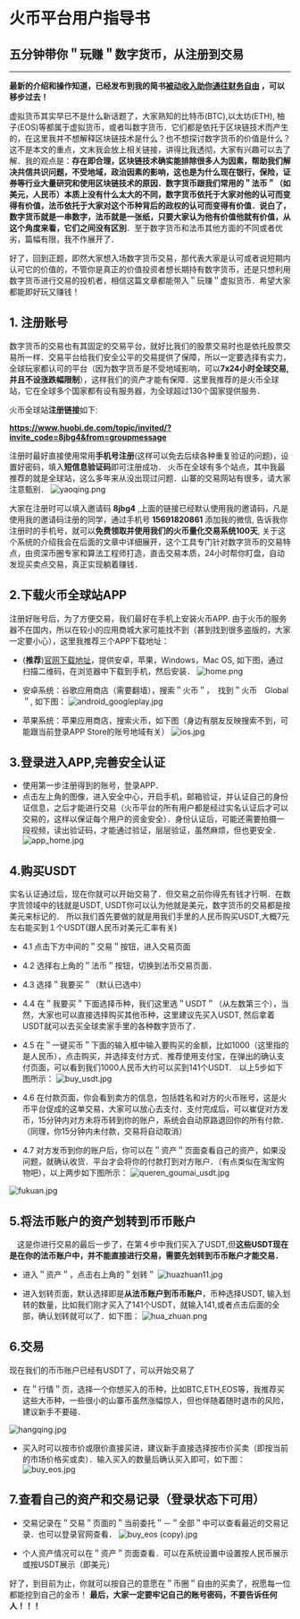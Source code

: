 # 火币平台用户指导书
## 五分钟带你＂玩赚＂数字货币，从注册到交易
----
**最新的介绍和操作知道，已经发布到我的简书[被动收入助你通往财务自由](https://www.jianshu.com/p/c4c4e3325a28) ，可以移步过去！**


虚拟货币其实早已不是什么新话题了，大家熟知的比特币(BTC),以太坊(ETH), 柚子(EOS)等都属于虚拟货币，或者叫数字货币．它们都是依托于区块链技术而产生的，在这里我并不想解释区块链技术是什么？也不想探讨数字货币的价值是什么？这不是本文的重点，文末我会放上相关链接，讲得比我透彻，大家有兴趣可以去了解．我的观点是：**存在即合理，区块链技术确实能排除很多人为因素，帮助我们解决共信共识问题，不受地域，政治因素的影响，这也是为什么现在银行，保险，证券等行业大量研究和使用区块链技术的原因．数字货币跟我们常用的＂法币＂（如美元，人民币）本质上没有什么太大的不同，数字货币依托于大家对他的认可而变得有价值，法币依托于大家对这个币种背后的政权的认可而变得有价值．说白了，数字货币就是一串数字，法币就是一张纸，只要大家认为他有价值他就有价值，从这个角度来看，它们之间没有区別**．至于数字货币和法币其他方面的不同或者优劣，篇幅有限，我不作展开了．

好了，回到正题，即然大家想入场数字货币交易，那代表大家是认可或者说短期内认可它的价值的，不管你是真正的价值投资者想长期持有数字货币，还是只想利用数字货币进行交易的投机者，相信这篇文章都能带入＂玩赚＂虚拟货币．希望大家都能即好玩又赚钱！

## 1. 注册账号
数字货币的交易也有其固定的交易平台，就好比我们的股票交易时也是依托股票交易所一样．交易平台给我们安全公平的交易提供了保障，所以一定要选择有实力，全球玩家都认可的平台（因为数字货币是不受地域影响，可以**7x24小时全球交易,并且不设涨跌幅限制**），这样我们的资产才能有保障．这里我推荐的是火币全球站，它在全球多个国家都有设有服务器，为全球超过130个国家提供服务．

火币全球站**注册链接**如下:

**https://www.huobi.de.com/topic/invited/?invite_code=8jbg4&from=groupmessage**

注册时最好直接使用常用**手机号注册**(这样可以免去后续各种重复验证的问题)，设置好密码，填入**短信息验证码**即可注册成功．
火币在全球有多个站点，其中我最推荐的就是全球站，这么多年来从没出现过问题．山寨的交易网站有很多，请大家注意甄别．
![yaoqing.png](https://upload-images.jianshu.io/upload_images/579770-02f3c50771214895.png?imageMogr2/auto-orient/strip%7CimageView2/2/w/1240)

大家在注册时可以填入邀请码 **8jbg4** ,上面的链接已经默认使用我的邀请码，凡是使用我的邀请码注册的同学，通过手机号 **15691820861** 添加我的微信, 告诉我你注册时的手机号，就可以**免费领取并使用我们的火币量化交易系统100天**,  关于这个系统的介绍我会在后面的文章中详细展开，这个工具专门针对数字货币的交易特点，由资深币圈专家和算法工程师打造，直击交易本质，24小时帮你盯盘，自动发现买卖点交易，真正实现躺着赚钱．

## 2.下载火币全球站APP
注册好账号后，为了方便交易，我们最好在手机上安装火币APP. 由于火币的服务器不在国内，所以在较小的应用商城大家可能找不到（甚到找到很多盗版的，大家一定要小心），这里我推荐三个APP下载地址：

- (**推荐**)[官网下载地址](https://www.huobi.co/zh-cn/)，提供安卓，苹果，Windows，Mac OS, 如下图，通过扫描二维码，在浏览器中下载到手机，然后安装．
![home.png](https://upload-images.jianshu.io/upload_images/579770-65648c8544bd3839.png?imageMogr2/auto-orient/strip%7CimageView2/2/w/1240)


- 安卓系统：谷歌应用商店（需要翻墙），搜索＂火币＂，　找到＂火币　Global＂, 如下图：
![android_googleplay.jpg](https://upload-images.jianshu.io/upload_images/579770-a8328af892f92cb3.jpg?imageMogr2/auto-orient/strip%7CimageView2/2/w/1240)


- 苹果系统：苹果应用商店，搜索火币，如下图（身边有朋友反映搜索不到，可能跟当前登录APP Store的账号地域有关）
![ios.jpg](https://upload-images.jianshu.io/upload_images/579770-7423ff5c899871db.jpg?imageMogr2/auto-orient/strip%7CimageView2/2/w/1240)


## 3.登录进入APP,完善安全认证
- 使用第一步注册得到的账号，登录APP．
- 点击左上角的图像，进入安全中心，开启手机，邮箱验证，并认证自己的身份证信息，之后才能进行交易（火币平台的所有用户都是经过实名认证后才可以交易的，这样以保证每个用户的资金安全）．身份认证后，可能还需要拍摄一段视频，读出验证码，才能通过验证，层层验证，虽然麻烦，但也更安全．
![app_home.jpg](https://upload-images.jianshu.io/upload_images/579770-92a8778f9a2c0b91.jpg?imageMogr2/auto-orient/strip%7CimageView2/2/w/1240)


## 4.购买USDT
实名认证通过后，现在你就可以开始交易了．但交易之前你得先有钱才行啊．在数字货领域中的钱就是USDT, USDT你可以认为他就是美元，数字货币的交易都是按美元来标记的．
所以我们首先要做的就是用我们手里的人民币购买USDT,大概7元左右能买到１个USDT(跟人民币对美元汇率有关)
- 4.1 点击下方中间的＂交易＂按钮，进入交易页面
- 4.2 选择右上角的＂法币＂按钮，切换到法币交易页面．
- 4.3 选择＂我要买＂（默认已选中）
- 4.4 在＂我要买＂下面选择币种，我们这里选＂USDT＂（从左数第三个），当然，大家也可以直接选择购买其他币种，这里建议先买入USDT, 然后拿着USDT就可以去买全球卖家手里的各种数字货币了．
- 4.5 在＂一键买币＂下面的输入框中输入要购买的金额，比如1000（这里指的是人民币），点击购买，并选择支付方式．推荐使用支付宝，在弹出的确认支付页面，可以看到我们1000人民币大约可以买到141个USDT.　以上5步如下图所示：
![buy_usdt.jpg](https://upload-images.jianshu.io/upload_images/579770-0e8173a2e4a875f2.jpg?imageMogr2/auto-orient/strip%7CimageView2/2/w/1240)

- 4.6 在付款页面，你会看到卖方的信息，包括姓名和对方的火币账号，这是火币平台促成的这单交易，大家可以放心去支付．支付完成后，可以崔促对方发币，15分钟内对方未将币转到你的账户，系统会自动原路退回你的所有付款．（同理，你15分钟内未付款，交易将自动取消）
- 4.7 对方发币到你的账户后，你可以在＂资产＂页面查看自己的资产，如果没问题，就确认收货．平台才会将你的付款打到对方账户．（有点类似在淘宝购物吧），以上两步如下图所示：
![queren_goumai_usdt.jpg](https://upload-images.jianshu.io/upload_images/579770-33f0bf157c940db3.jpg?imageMogr2/auto-orient/strip%7CimageView2/2/w/1240)

![fukuan.jpg](https://upload-images.jianshu.io/upload_images/579770-62f6d82c010cb5c1.jpg?imageMogr2/auto-orient/strip%7CimageView2/2/w/1240)


## 5.将法币账户的资产划转到币币账户
　这是你进行交易的最后一步了，在第４步中我们买入了USDT,但**这些USDT现在是在你的法币账户中，并不能直接进行交易，需要先划转到币币账户才能交易．**
- 进入＂资产＂，点击右上角的＂划转＂
![huazhuan11.jpg](https://upload-images.jianshu.io/upload_images/579770-4156f899b7d3fca9.jpg?imageMogr2/auto-orient/strip%7CimageView2/2/w/1240)

- 进入划转页面，默认选择即是**从法币账户到币币账户**，币种选择USDT, 输入划转的数量，比如我们刚才买入了141个USDT，就输入141,或者点击后面的全部，确认划转就可以了．如下图：
![hua_zhuan.png](https://upload-images.jianshu.io/upload_images/579770-b82ecb26fcbdc4ed.png?imageMogr2/auto-orient/strip%7CimageView2/2/w/1240)


## 6.交易
现在我们的币币账户已经有USDT了，可以开始交易了
- 在＂行情＂页，选择一个你想买入的币种，比如BTC,ETH,EOS等，我推荐买这些大币种，一些很小的山寨币虽然涨幅惊人，但也伴随着随时退市的风险，建议新手不要碰．

![hangqing.jpg](https://upload-images.jianshu.io/upload_images/579770-b26c1d9d5444d38f.jpg?imageMogr2/auto-orient/strip%7CimageView2/2/w/1240)

- 买入时可以按市价或限价直接买进，建议新手直接选择按市价买卖（即按当前的市场价格买或卖）．输入买入的数量后确认买入即可，如下图：
![buy_eos.jpg](https://upload-images.jianshu.io/upload_images/579770-3f0db9c45f2f0182.jpg?imageMogr2/auto-orient/strip%7CimageView2/2/w/1240)



## 7.查看自己的资产和交易记录（登录状态下可用）
- 交易记录在＂交易＂页面的＂当前委托＂－＂全部＂中可以查看最近的交易记录．也可以登录官网查看．
![buy_eos (copy).jpg](https://upload-images.jianshu.io/upload_images/579770-828bc269163ae66b.jpg?imageMogr2/auto-orient/strip%7CimageView2/2/w/1240)

- 个人资产情况可以在＂资产＂页面查看．可以在系统设置中设置按人民币展示或按USDT展示（即美元）

好了，到目前为止，你就可以按自己的意愿在＂币圈＂自由的买卖了，祝愿每一位都能挖到自己的金币！
**最后，大家一定要牢记自己的账号密码，不要告诉任何人！！！**
